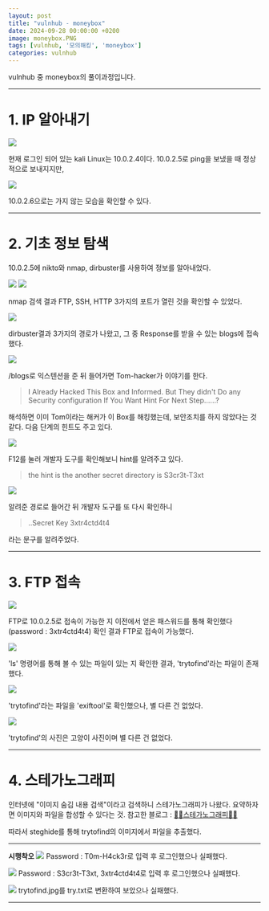 ```yaml
---
layout: post
title: "vulnhub - moneybox"
date: 2024-09-28 00:00:00 +0200
image: moneybox.PNG
tags: [vulnhub, '모의해킹', 'moneybox']
categories: vulnhub
---
```

vulnhub 중 moneybox의 풀이과정입니다.

***

# 1. IP 알아내기

![]({{site.baseurl}}/images/moneybox/1_1.png)

현재 로그인 되어 있는 kali Linux는 10.0.2.4이다.
10.0.2.5로 ping을 보냈을 때 정상적으로 보내지지만,

![]({{site.baseurl}}/images/moneybox/1_2.png)

10.0.2.6으로는 가지 않는 모습을 확인할 수 있다.

***

# 2. 기초 정보 탐색

10.0.2.5에 nikto와 nmap, dirbuster를 사용하여 정보를 알아내었다.

![]({{site.baseurl}}/images/moneybox/2_0.png)
![]({{site.baseurl}}/images/moneybox/2_1.png)

nmap 검색 결과 FTP, SSH, HTTP 3가지의 포트가 열린 것을 확인할 수 있었다.

![]({{site.baseurl}}/images/moneybox/2_2.png)

dirbuster결과 3가지의 경로가 나왔고, 그 중 Response를 받을 수 있는 blogs에 접속했다.

![]({{site.baseurl}}/images/moneybox/2_3.png)

/blogs로 익스텐션을 준 뒤 들어가면 Tom-hacker가 이야기를 한다.

> I Already Hacked This Box and Informed. But They didn't Do any Security configuration
If You Want Hint For Next Step......?

해석하면 이미 Tom이라는 해커가 이 Box를 해킹했는데,
보안조치를 하지 않았다는 것 같다.
다음 단계의 힌트도 주고 있다.

![]({{site.baseurl}}/images/moneybox/2_4_2.png)

F12를 눌러 개발자 도구를 확인해보니 hint를 알려주고 있다.
> the hint is the another secret directory is S3cr3t-T3xt

![]({{site.baseurl}}/images/moneybox/2_5.png)

알려준 경로로 들어간 뒤 개발자 도구를 또 다시 확인하니
> ..Secret Key 3xtr4ctd4t4

라는 문구를 알려주었다.

***

# 3. FTP 접속

![]({{site.baseurl}}/images/moneybox/3_1.png)

FTP로 10.0.2.5로 접속이 가능한 지 이전에서 얻은 패스워드를 통해 확인했다(password : 3xtr4ctd4t4)
확인 결과 FTP로 접속이 가능했다.

![]({{site.baseurl}}/images/moneybox/3_2.png)

'ls' 명령어를 통해 볼 수 있는 파일이 있는 지 확인한 결과, 'trytofind'라는 파일이 존재했다.

![]({{site.baseurl}}/images/moneybox/3_2_1.png)

'trytofind'라는 파일을 'exiftool'로 확인했으나, 별 다른 건 없었다.

![]({{site.baseurl}}/images/moneybox/3_3.png)

'trytofind'의 사진은 고양이 사진이며 별 다른 건 없었다.

***

# 4. 스테가노그래피

인터넷에 "이미지 숨김 내용 검색"이라고 검색하니 스테가노그래피가 나왔다.
요약하자면 이미지와 파일을 합성할 수 있다는 것.
참고한 블로그 : [🕵🏼스테가노그래피🕵🏼][steganography]

따라서 steghide를 통해 trytofind의 이미지에서 파일을 추출했다.


***


**시행착오**
![]({{site.baseurl}}/images/moneybox/2_4_1.png)
Password : T0m-H4ck3r로 입력 후 로그인했으나 실패했다.

![]({{site.baseurl}}/images/moneybox/2_5_1.png)
Password : S3cr3t-T3xt, 3xtr4ctd4t4로 입력 후 로그인했으나 실패했다.

![]({{site.baseurl}}/images/moneybox/3_4_1.png)
trytofind.jpg를 try.txt로 변환하여 보았으나 실패했다.

***


[steganography]:https://1000sj.tistory.com/234
<!-- Jekyll also offers powerful support for code snippets:

{% highlight ruby %}
def print_hi(name)
  puts "Hi, #{name}"
end
print_hi('Tom')
#=> prints 'Hi, Tom' to STDOUT.
{% endhighlight %}

Check out the [Jekyll docs][jekyll-docs] for more info on how to get the most out of Jekyll. File all bugs/feature requests at [Jekyll’s GitHub repo][jekyll-gh]. If you have questions, you can ask them on [Jekyll Talk][jekyll-talk].

[jekyll-docs]: https://hudi.blog/mysql-no-order-by-no-sorting-guarantee/
[jekyll-gh]:   https://github.com/jekyll/jekyll
[jekyll-talk]: https://talk.jekyllrb.com/ -->
